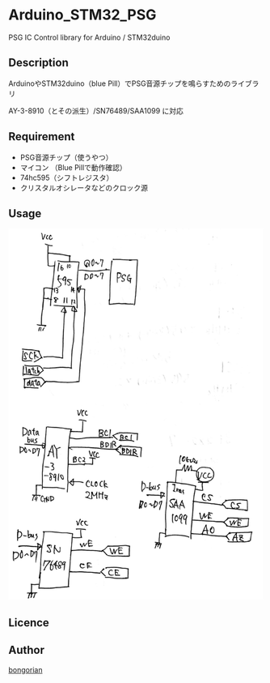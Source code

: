 Arduino_STM32_PSG
====

PSG IC Control library for Arduino / STM32duino

## Description

ArduinoやSTM32duino（blue Pill）でPSG音源チップを鳴らすためのライブラリ

AY-3-8910（とその派生）/SN76489/SAA1099 に対応

## Requirement

- PSG音源チップ（使うやつ）
- マイコン （Blue Pillで動作確認）
- 74hc595（シフトレジスタ）
- クリスタルオシレータなどのクロック源

## Usage
![image](./schematics.jpg)

## Licence


## Author

[bongorian](https://github.com/Bongorian)



